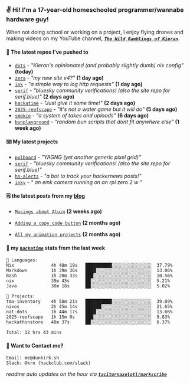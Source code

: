 ### ✌️ Hi! I'm a 17-year-old homeschooled programmer/wannabe hardware guy!

When not doing school or working on a project, I enjoy flying drones and making videos on my YouTube channel, [**_`The Wild Ramblings of Kieran`_**](https://youtube.com/@kieran.rambles).

#### 👷 The latest repos I've pushed to

- [`dots`](https://github.com/taciturnaxolotl/dots) - _"Kieran's opinionated (and probably slightly dumb) nix config"_ **(today)**
- [`zera`](https://github.com/taciturnaxolotl/zera) - _"my new site v4?"_ **(1 day ago)**
- [`ink`](https://github.com/taciturnaxolotl/ink) - _"a simple way to log http requests"_ **(1 day ago)**
- [`serif`](https://github.com/taciturnaxolotl/serif) - _"bluesky community verifications! (also the site repo for serif.blue)"_ **(2 days ago)**
- [`hackatime`](https://github.com/hackclub/hackatime) - _"Just give it some time!"_ **(2 days ago)**
- [`2025-reefscape`](https://github.com/df1317/2025-reefscape) - _"it's not a water game but it will do"_ **(5 days ago)**
- [`smokie`](https://github.com/taciturnaxolotl/smokie) - _"a system of takes and uploads"_ **(6 days ago)**
- [`bunplayground`](https://github.com/taciturnaxolotl/bunplayground) - _"random bun scripts that dont fit anywhere else"_ **(1 week ago)**

#### ⌨️ My latest projects

- [`pxlboard`](https://github.com/taciturnaxolotl/pxlboard) - _"YAGNG (yet another generic pixel grid)"_
- [`serif`](https://github.com/taciturnaxolotl/serif) - _"bluesky community verifications! (also the site repo for serif.blue)"_
- [`hn-alerts`](https://github.com/taciturnaxolotl/hn-alerts) - _"a bot to track your hackernews posts!"_
- [`inky`](https://github.com/taciturnaxolotl/inky) - _" an eink camera running on an rpi zero 2 w "_

#### 🗒️ the latest posts from my [blog](https://dunkirk.sh)

- [`Musings about Atuin`](https://dunkirk.sh/blog/atuin/) **(2 weeks ago)**

- [`Adding a copy code button`](https://dunkirk.sh/blog/adding-a-copy-button/) **(2 months ago)**

- [`All my animation projects`](https://dunkirk.sh/blog/my-animations/) **(2 months ago)**



#### 📡 my [_`hackatime`_](https://waka.hackclub.com) stats from the last week

```text
💾 Languages:
Nix              4h 48m 19s   ██████████░░░░░░░░░░░░░░░  37.79%
Markdown         1h 39m 36s   ████░░░░░░░░░░░░░░░░░░░░░  13.06%
Bash             1h 20m 33s   ███░░░░░░░░░░░░░░░░░░░░░░  10.56%
nix              39m 45s      ██░░░░░░░░░░░░░░░░░░░░░░░  5.21%
Java             38m 18s      ██░░░░░░░░░░░░░░░░░░░░░░░  5.02%

💼 Projects:
tma-inventory    4h 58m 21s   ██████████░░░░░░░░░░░░░░░  39.09%
nixos            2h 45m 14s   ██████░░░░░░░░░░░░░░░░░░░  21.65%
nat-dots         1h 44m 17s   ████░░░░░░░░░░░░░░░░░░░░░  13.66%
2025-reefscape   1h 15m 0s    ███░░░░░░░░░░░░░░░░░░░░░░  9.83%
hackathonstore   48m 37s      ██░░░░░░░░░░░░░░░░░░░░░░░  6.37%

Total: 12 hrs 43 mins
```

#### 📮 Want to Contact me?

```text
Email: me@dunkirk.sh
Slack: @krn (hackclub.com/slack)
```

_readme auto updates on the hour via [**`taciturnaxolotl/markscribe`**](https://github.com/taciturnaxolotl/markscribe)_
